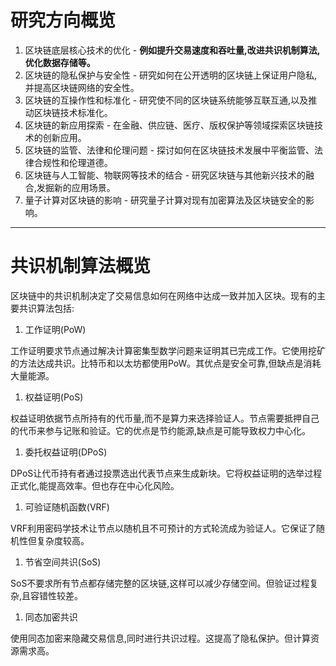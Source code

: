 # 研究方向概览

1. 区块链底层核心技术的优化 - **例如提升交易速度和吞吐量,改进共识机制算法,优化数据存储等。**
2. 区块链的隐私保护与安全性 - 研究如何在公开透明的区块链上保证用户隐私,并提高区块链网络的安全性。
3. 区块链的互操作性和标准化 - 研究使不同的区块链系统能够互联互通,以及推动区块链技术标准化。
4. 区块链的新应用探索 - 在金融、供应链、医疗、版权保护等领域探索区块链技术的创新应用。
5. 区块链的监管、法律和伦理问题 - 探讨如何在区块链技术发展中平衡监管、法律合规性和伦理道德。
6. 区块链与人工智能、物联网等技术的结合 - 研究区块链与其他新兴技术的融合,发掘新的应用场景。
7. 量子计算对区块链的影响 - 研究量子计算对现有加密算法及区块链安全的影响。

---

# 共识机制算法概览

区块链中的共识机制决定了交易信息如何在网络中达成一致并加入区块。现有的主要共识算法包括:

1. 工作证明(PoW)

工作证明要求节点通过解决计算密集型数学问题来证明其已完成工作。它使用挖矿的方法达成共识。比特币和以太坊都使用PoW。其优点是安全可靠,但缺点是消耗大量能源。

1. 权益证明(PoS)

权益证明依据节点所持有的代币量,而不是算力来选择验证人。节点需要抵押自己的代币来参与记账和验证。它的优点是节约能源,缺点是可能导致权力中心化。

1. 委托权益证明(DPoS)

DPoS让代币持有者通过投票选出代表节点来生成新块。它将权益证明的选举过程正式化,能提高效率。但也存在中心化风险。

1. 可验证随机函数(VRF)

VRF利用密码学技术让节点以随机且不可预计的方式轮流成为验证人。它保证了随机性但复杂度较高。

1. 节省空间共识(SoS)

SoS不要求所有节点都存储完整的区块链,这样可以减少存储空间。但验证过程复杂,且容错性较差。

1. 同态加密共识

使用同态加密来隐藏交易信息,同时进行共识过程。这提高了隐私保护。但计算资源需求高。